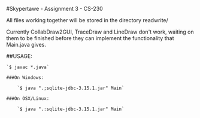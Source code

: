 #Skypertawe - Assignment 3 - CS-230

All files working together will be stored in the directory readwrite/

Currently CollabDraw2GUI, TraceDraw and LineDraw don't work, waiting
on them to be finished before they can implement the functionality
that Main.java gives.

##USAGE:

    `$ javac *.java`

    ###On Windows:  

        `$ java ".;sqlite-jdbc-3.15.1.jar" Main`

    ###On OSX/Linux:

        `$ java ".:sqlite-jdbc-3.15.1.jar" Main`
    
